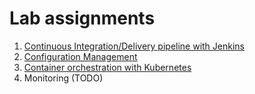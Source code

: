 # Lab assignments

1. [Continuous Integration/Delivery pipeline with Jenkins](1-cicd.md)
2. [Configuration Management](2-cfgmgmt.md)
3. [Container orchestration with Kubernetes](3-kubernetes.md)
4. Monitoring (TODO)
